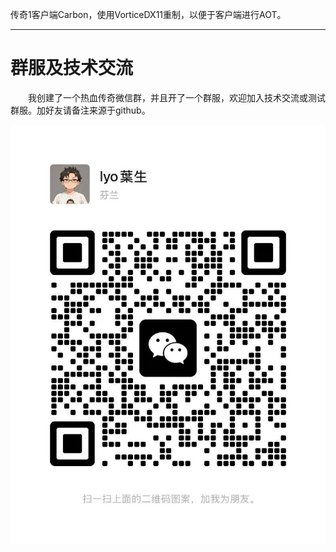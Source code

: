 传奇1客户端Carbon，使用VorticeDX11重制，以便于客户端进行AOT。

---

# 群服及技术交流

&emsp;&emsp;我创建了一个热血传奇微信群，并且开了一个群服，欢迎加入技术交流或测试群服。加好友请备注来源于github。</br>

<img src='https://github.com/AndrewChien/Blog/blob/master/source/%E5%BE%AE%E4%BF%A1%E5%9B%BE%E7%89%87_20250924082850_143_187.jpg'/></br>

&emsp;&emsp;</br>
